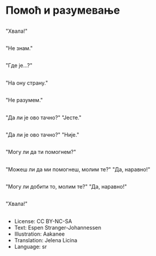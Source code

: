 # Помоћ и разумевање

##
"Хвала!"

##
"Не знам."

##
"Где је...?"

##
"На ону страну."

##
"Не разумем."

##
"Да ли је ово тачно?" "Јесте."

##
"Да ли је ово тачно?" "Није."

##
"Могу ли да ти помогнем?"

##
"Можеш ли да ми помогнеш, молим те?" "Да, наравно!"

##
"Могу ли добити то, молим те?" "Да, наравно!"

##
"Хвала!"

##
* License: CC BY-NC-SA
* Text: Espen Stranger-Johannessen
* Illustration: Aakanee
* Translation: Jelena Licina
* Language: sr
